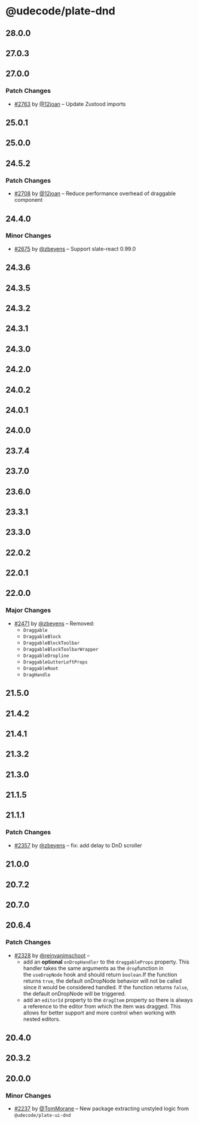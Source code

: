 # @udecode/plate-dnd

## 28.0.0

## 27.0.3

## 27.0.0

### Patch Changes

- [#2763](https://github.com/udecode/plate/pull/2763) by [@12joan](https://github.com/12joan) – Update Zustood imports

## 25.0.1

## 25.0.0

## 24.5.2

### Patch Changes

- [#2708](https://github.com/udecode/plate/pull/2708) by [@12joan](https://github.com/12joan) – Reduce performance overhead of draggable component

## 24.4.0

### Minor Changes

- [#2675](https://github.com/udecode/plate/pull/2675) by [@zbeyens](https://github.com/zbeyens) – Support slate-react 0.99.0

## 24.3.6

## 24.3.5

## 24.3.2

## 24.3.1

## 24.3.0

## 24.2.0

## 24.0.2

## 24.0.1

## 24.0.0

## 23.7.4

## 23.7.0

## 23.6.0

## 23.3.1

## 23.3.0

## 22.0.2

## 22.0.1

## 22.0.0

### Major Changes

- [#2471](https://github.com/udecode/plate/pull/2471) by [@zbeyens](https://github.com/zbeyens) – Removed:
  - `Draggable`
  - `DraggableBlock`
  - `DraggableBlockToolbar`
  - `DraggableBlockToolbarWrapper`
  - `DraggableDropline`
  - `DraggableGutterLeftProps`
  - `DraggableRoot`
  - `DragHandle`

## 21.5.0

## 21.4.2

## 21.4.1

## 21.3.2

## 21.3.0

## 21.1.5

## 21.1.1

### Patch Changes

- [#2357](https://github.com/udecode/plate/pull/2357) by [@zbeyens](https://github.com/zbeyens) – fix: add delay to DnD scroller

## 21.0.0

## 20.7.2

## 20.7.0

## 20.6.4

### Patch Changes

- [#2328](https://github.com/udecode/plate/pull/2328) by [@reinvanimschoot](https://github.com/reinvanimschoot) –
  - add an **optional** `onDropHandler` to the `draggableProps` property. This handler takes the same arguments as the `drop`function in the `useDropNode` hook and should return `boolean`.If the function returns `true`, the default onDropNode behavior will not be called since it would be considered handled. If the function returns `false`, the default onDropNode will be triggered.
  - add an `editorId` property to the `dragItem` property so there is always a reference to the editor from which the item was dragged. This allows for better support and more control when working with nested editors.

## 20.4.0

## 20.3.2

## 20.0.0

### Minor Changes

- [#2237](https://github.com/udecode/plate/pull/2237) by [@TomMorane](https://github.com/TomMorane) – New package extracting unstyled logic from `@udecode/plate-ui-dnd`
